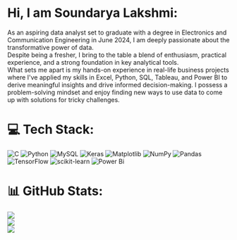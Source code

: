 # Hi, I am Soundarya Lakshmi:
As an aspiring data analyst set to graduate with a degree in Electronics and Communication Engineering in June 2024, I am deeply passionate about the transformative power of data.<br>Despite being a fresher, I bring to the table a blend of enthusiasm, practical experience, and a strong foundation in key analytical tools.<br>What sets me apart is my hands-on experience in real-life business projects where I've applied my skills in Excel, Python, SQL, Tableau, and Power BI to derive meaningful insights and drive informed decision-making. I possess a problem-solving mindset and enjoy finding new ways to use data to come up with solutions for tricky challenges.

# 💻 Tech Stack:
![C](https://img.shields.io/badge/c-%2300599C.svg?style=flat-square&logo=c&logoColor=white) ![Python](https://img.shields.io/badge/python-3670A0?style=flat-square&logo=python&logoColor=ffdd54) ![MySQL](https://img.shields.io/badge/mysql-%2300000f.svg?style=flat-square&logo=mysql&logoColor=white) ![Keras](https://img.shields.io/badge/Keras-%23D00000.svg?style=flat-square&logo=Keras&logoColor=white) ![Matplotlib](https://img.shields.io/badge/Matplotlib-%23ffffff.svg?style=flat-square&logo=Matplotlib&logoColor=black) ![NumPy](https://img.shields.io/badge/numpy-%23013243.svg?style=flat-square&logo=numpy&logoColor=white) ![Pandas](https://img.shields.io/badge/pandas-%23150458.svg?style=flat-square&logo=pandas&logoColor=white) ![TensorFlow](https://img.shields.io/badge/TensorFlow-%23FF6F00.svg?style=flat-square&logo=TensorFlow&logoColor=white) ![scikit-learn](https://img.shields.io/badge/scikit--learn-%23F7931E.svg?style=flat-square&logo=scikit-learn&logoColor=white) ![Power Bi](https://img.shields.io/badge/power_bi-F2C811?style=flat-square&logo=powerbi&logoColor=black)
# 📊 GitHub Stats:
![](https://github-readme-stats.vercel.app/api?username=V-SoundaryaLakshmi&theme=swift&hide_border=false&include_all_commits=false&count_private=false)<br/>
![](https://github-readme-streak-stats.herokuapp.com/?user=V-SoundaryaLakshmi&theme=swift&hide_border=false)<br/>
![](https://github-readme-stats.vercel.app/api/top-langs/?username=V-SoundaryaLakshmi&theme=swift&hide_border=false&include_all_commits=false&count_private=false&layout=compact)
